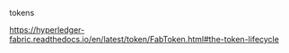 tokens

https://hyperledger-fabric.readthedocs.io/en/latest/token/FabToken.html#the-token-lifecycle
